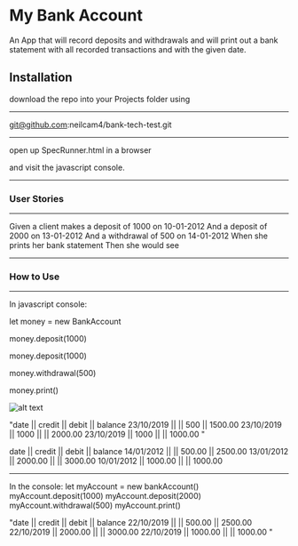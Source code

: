 # My Bank Account

An App that will record deposits and withdrawals and will print out a bank statement with all recorded transactions and with the given date.

## Installation

download the repo into your Projects folder using 
*******
git@github.com:neilcam4/bank-tech-test.git
********

open up SpecRunner.html in a browser

and visit the javascript console.


*********************
### User Stories
**********************
Given a client makes a deposit of 1000 on 10-01-2012
And a deposit of 2000 on 13-01-2012
And a withdrawal of 500 on 14-01-2012
When she prints her bank statement
Then she would see

************
### How to Use
*************

In javascript console:

let money = new BankAccount

money.deposit(1000)

money.deposit(1000)

money.withdrawal(500)

money.print()

![alt text](https://github.com/neilcam4/bank-tech-test/banking.png)


"date || credit || debit || balance
23/10/2019 ||  || 500 || 1500.00
23/10/2019 || 1000 || || 2000.00
23/10/2019 || 1000 || || 1000.00
"

date || credit || debit || balance
14/01/2012 || || 500.00 || 2500.00
13/01/2012 || 2000.00 || || 3000.00
10/01/2012 || 1000.00 || || 1000.00

*********************************************************
In the console:
let myAccount = new bankAccount()
myAccount.deposit(1000)
myAccount.deposit(2000)
myAccount.withdrawal(500)
myAccount.print()

"date || credit || debit || balance
22/10/2019 ||  || 500.00 || 2500.00
22/10/2019 || 2000.00 || || 3000.00
22/10/2019 || 1000.00 || || 1000.00
"
